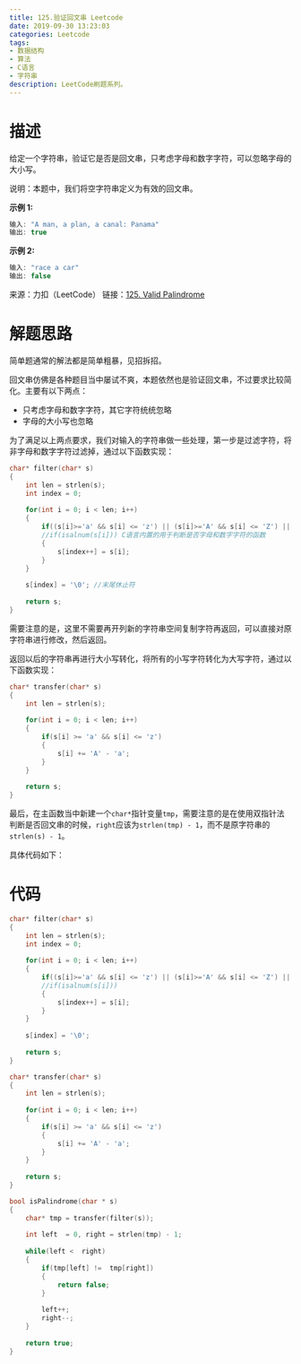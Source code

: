 ```yaml
---
title: 125.验证回文串 Leetcode
date: 2019-09-30 13:23:03
categories: Leetcode
tags:
- 数据结构
- 算法
- C语言
- 字符串 
description: LeetCode刷题系列。
---
```


# 描述

给定一个字符串，验证它是否是回文串，只考虑字母和数字字符，可以忽略字母的大小写。

说明：本题中，我们将空字符串定义为有效的回文串。

**示例 1:**

```c
输入: "A man, a plan, a canal: Panama"
输出: true
```

**示例 2:**

```c
输入: "race a car"
输出: false
```

来源：力扣（LeetCode）
链接：[125. Valid Palindrome](https://leetcode-cn.com/problems/valid-palindrome)

# 解题思路

简单题通常的解法都是简单粗暴，见招拆招。

回文串仿佛是各种题目当中屡试不爽，本题依然也是验证回文串，不过要求比较简化。主要有以下两点：

- 只考虑字母和数字字符，其它字符统统忽略 
- 字母的大小写也忽略

为了满足以上两点要求，我们对输入的字符串做一些处理，第一步是过滤字符，将非字母和数字字符过滤掉，通过以下函数实现：

```c
char* filter(char* s)
{
    int len = strlen(s);
    int index = 0;
    
    for(int i = 0; i < len; i++)
    {
        if((s[i]>='a' && s[i] <= 'z') || (s[i]>='A' && s[i] <= 'Z') || (s[i]>='0' && s[i] <= '9') )
        //if(isalnum(s[i])) C语言内置的用于判断是否字母和数字字符的函数
        {
            s[index++] = s[i];          
        }
    }
    
    s[index] = '\0'; //末尾休止符
    
    return s;
}
```

需要注意的是，这里不需要再开列新的字符串空间复制字符再返回，可以直接对原字符串进行修改，然后返回。

返回以后的字符串再进行大小写转化，将所有的小写字符转化为大写字符，通过以下函数实现：

```c
char* transfer(char* s)
{
    int len = strlen(s);
    
    for(int i = 0; i < len; i++)
    {
        if(s[i] >= 'a' && s[i] <= 'z')
        {
            s[i] += 'A' - 'a';
        }
    }
    
    return s;
}
```

最后，在主函数当中新建一个`char*`指针变量`tmp`，需要注意的是在使用双指针法判断是否回文串的时候，`right`应该为`strlen(tmp) - 1`，而不是原字符串的`strlen(s) - 1`。

具体代码如下：

# 代码


```c
char* filter(char* s)
{
    int len = strlen(s);
    int index = 0;
    
    for(int i = 0; i < len; i++)
    {
        if((s[i]>='a' && s[i] <= 'z') || (s[i]>='A' && s[i] <= 'Z') || (s[i]>='0' && s[i] <= '9') )
        //if(isalnum(s[i]))
        {
            s[index++] = s[i];          
        }
    }
    
    s[index] = '\0';
    
    return s;
}

char* transfer(char* s)
{
    int len = strlen(s);
    
    for(int i = 0; i < len; i++)
    {
        if(s[i] >= 'a' && s[i] <= 'z')
        {
            s[i] += 'A' - 'a';
        }
    }
    
    return s;
}

bool isPalindrome(char * s)
{
    char* tmp = transfer(filter(s));
    
    int left  = 0, right = strlen(tmp) - 1;
    
    while(left <  right)
    {
        if(tmp[left] !=  tmp[right])
        {
            return false;
        }
        
        left++;
        right--;
    }
    
    return true;
}

```
